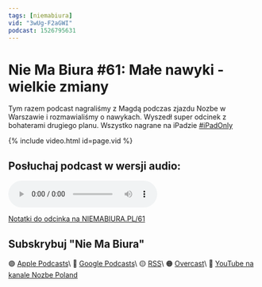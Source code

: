 ```yaml
---
tags: [niemabiura]
vid: "3wUg-F2aGWI"
podcast: 1526795631
---
```


# Nie Ma Biura #61: Małe nawyki - wielkie zmiany 

Tym razem podcast nagraliśmy z Magdą podczas zjazdu Nozbe w Warszawie i rozmawialiśmy o nawykach. Wyszedł super odcinek z bohaterami drugiego planu. Wszystko nagrane na iPadzie [#iPadOnly](/pl/ipadonly)

{% include video.html id=page.vid %}

<!--More-->

## Posłuchaj podcast w wersji audio:

<audio controls>
<source src="https://media.transistor.fm/f031d86a/6f9aa380.mp3" type="audio/mpeg">
</audio>



[Notatki do odcinka na NIEMABIURA.PL/61](https://niemabiura.pl/61)

## Subskrybuj "Nie Ma Biura"

🟣 [Apple Podcasts](https://podcasts.apple.com/pl/podcast/nie-ma-biura/id1526795631)\\
🔵 [Google Podcasts](https://podcasts.google.com/feed/aHR0cHM6Ly9mZWVkcy50cmFuc2lzdG9yLmZtL25pZW1hYml1cmE)\\
🟡 [RSS](https://nozbe.com/niemabiura.rss)\\
🟠 [Overcast](https://overcast.fm/itunes1526795631/nie-ma-biura)\\
🔴 [YouTube na kanale Nozbe Poland](https://youtube.com/NozbePoland)

<!--podcast: 1526795631-->

[n]: https://michael.gratis/nozbe_pl
[np]: https://michael.gratis/nozbepersonal_pl